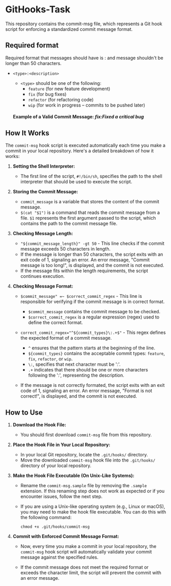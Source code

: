 # GitHooks-Task
This repository contains the commit-msg file, which represents a Git hook script for enforcing a standardized commit message format.

## Required format
Required format that messages should have is <type>:<description> and message shouldn't be longer than 50 characters. 
- `<type>:<description>`
  - `<type>` should be one of the following:
    - `feature` (for new feature development)
    - `fix` (for bug fixes)
    - `refactor` (for refactoring code)
    - `wip` (for work in progress – commits to be pushed later)

  #### Example of a Valid Commit Message:    *fix:Fixed a critical bug*

## How It Works

The `commit-msg` hook script is executed automatically each time you make a commit in your local repository. Here's a detailed breakdown of how it works:

1. **Setting the Shell Interpreter:**
   - The first line of the script, `#!/bin/sh`, specifies the path to the shell interpreter that should be used to execute the script.

2. **Storing the Commit Message:**
   - `commit_message` is a variable that stores the content of the commit message.
   - `$(cat "$1")` is a command that reads the commit message from a file. `$1` represents the first argument passed to the script, which contains the path to the commit message file.
     
3. **Checking Message Length:**
   - `"${commit_message_length}" -gt 50` - This line checks if the commit message exceeds 50 characters in length.
   - If the message is longer than 50 characters, the script exits with an exit code of 1, signaling an error. An error message, "Commit message is too long!", is displayed, and the commit is not executed.
   - If the message fits within the length requirements, the script continues execution.


4. **Checking Message Format:**
   - `$commit_message" =~ $correct_commit_regex` - This line is responsible for verifying if the commit message is in correct format.
   
     - `$commit_message` contains the commit message to be checked.
     - `$correct_commit_regex` is a regular expression (regex) used to define the correct format.

   - `correct_commit_regex="^${commit_types}\:.+$"` - This regex defines the expected format of a commit message.
     - `^` ensures that the pattern starts at the beginning of the line.
     - `${commit_types}` contains the acceptable commit types: `feature`, `fix`, `refactor`, or `wip`.
     - `\:`, specifies that next character must be ':'.
     - `.+` indicates that there should be one or more characters following the ':', representing the description.

    - If the message is not correctly formated, the script exits with an exit code of 1, signaling an error. An error message,  "Format is not correct!", is displayed, and the commit is not executed.

## How to Use


1. **Download the Hook File:**
   - You should first download `commit-msg` file from this repository.

2. **Place the Hook File in Your Local Repository:**
   - In your local Git repository, locate the `.git/hooks/` directory.
   - Move the downloaded `commit-msg` hook file into the `.git/hooks/` directory of your local repository.

3. **Make the Hook File Executable (On Unix-Like Systems):**
   - Rename the `commit-msg.sample` file by removing the `.sample` extension. If this renaming step does not work as expected or if you encounter issues, follow the next step.
   - If you are using a Unix-like operating system (e.g., Linux or macOS), you may need to make the hook file executable. You can do this with the following command:

     ```shell
     chmod +x .git/hooks/commit-msg
     ```

5. **Commit with Enforced Commit Message Format:**
   - Now, every time you make a commit in your local repository, the `commit-msg` hook script will automatically validate your commit message against the specified rules.

   - If the commit message does not meet the required format or exceeds the character limit, the script will prevent the commit with an error message.



